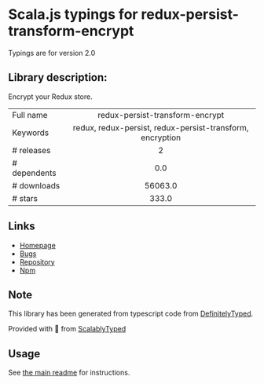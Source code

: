 
# Scala.js typings for redux-persist-transform-encrypt

Typings are for version 2.0

## Library description:
Encrypt your Redux store.

|                    |                 |
| ------------------ | :-------------: |
| Full name          | redux-persist-transform-encrypt |
| Keywords           | redux, redux-persist, redux-persist-transform, encryption |
| # releases         | 2 |
| # dependents       | 0.0 |
| # downloads        | 56063.0 |
| # stars            | 333.0 |

## Links
- [Homepage](https://github.com/maxdeviant/redux-persist-transform-encrypt#readme)
- [Bugs](https://github.com/maxdeviant/redux-persist-transform-encrypt/issues)
- [Repository](https://github.com/maxdeviant/redux-persist-transform-encrypt)
- [Npm](https://www.npmjs.com/package/redux-persist-transform-encrypt)
    


## Note
This library has been generated from typescript code from [DefinitelyTyped](https://definitelytyped.org).

Provided with :purple_heart: from [ScalablyTyped](https://github.com/oyvindberg/ScalablyTyped)

## Usage
See [the main readme](../../readme.md) for instructions.


